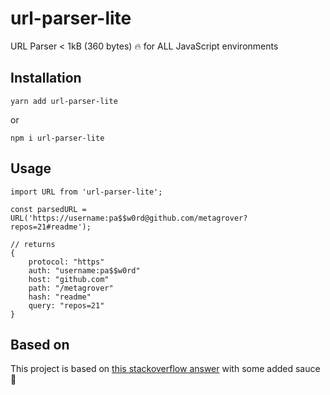 # url-parser-lite
URL Parser < 1kB (360 bytes) :fire: for ALL JavaScript environments

## Installation

```
yarn add url-parser-lite
```

or 

```
npm i url-parser-lite
```

## Usage

```
import URL from 'url-parser-lite';

const parsedURL = URL('https://username:pa$$w0rd@github.com/metagrover?repos=21#readme');

// returns
{
    protocol: "https"
    auth: "username:pa$$w0rd"
    host: "github.com"
    path: "/metagrover"
    hash: "readme"
    query: "repos=21"
}
```

## Based on

This project is based on [this stackoverflow answer](https://stackoverflow.com/a/6168286/5010845) with some added sauce :lollipop:
